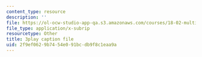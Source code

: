 ```yaml
---
content_type: resource
description: ''
file: https://ol-ocw-studio-app-qa.s3.amazonaws.com/courses/18-02-multivariable-calculus-fall-2007/2f9ef0629b7454e091bcdb9f8c1eaa9a_PxCxlsl_YwY.vtt
file_type: application/x-subrip
resourcetype: Other
title: 3play caption file
uid: 2f9ef062-9b74-54e0-91bc-db9f8c1eaa9a
---
```

